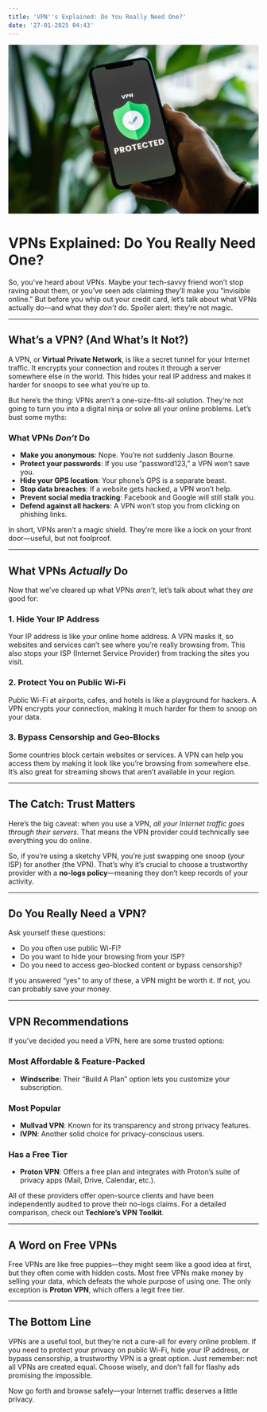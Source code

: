```yaml
---
title: 'VPN''s Explained: Do You Really Need One?'
date: '27-01-2025 04:43'
---
```


![](vpn-phone.jpg "Hey, that's private")

# VPNs Explained: Do You Really Need One?

So, you’ve heard about VPNs. Maybe your tech-savvy friend won’t stop raving about them, or you’ve seen ads claiming they’ll make you “invisible online.” But before you whip out your credit card, let’s talk about what VPNs actually do—and what they *don’t* do. Spoiler alert: they’re not magic.

---

## What’s a VPN? (And What’s It Not?)

A VPN, or **Virtual Private Network**, is like a secret tunnel for your Internet traffic. It encrypts your connection and routes it through a server somewhere else in the world. This hides your real IP address and makes it harder for snoops to see what you’re up to.

But here’s the thing: VPNs aren’t a one-size-fits-all solution. They’re not going to turn you into a digital ninja or solve all your online problems. Let’s bust some myths:

### What VPNs *Don’t* Do
- **Make you anonymous**: Nope. You’re not suddenly Jason Bourne.
- **Protect your passwords**: If you use “password123,” a VPN won’t save you.
- **Hide your GPS location**: Your phone’s GPS is a separate beast.
- **Stop data breaches**: If a website gets hacked, a VPN won’t help.
- **Prevent social media tracking**: Facebook and Google will still stalk you.
- **Defend against all hackers**: A VPN won’t stop you from clicking on phishing links.

In short, VPNs aren’t a magic shield. They’re more like a lock on your front door—useful, but not foolproof.

---

## What VPNs *Actually* Do

Now that we’ve cleared up what VPNs *aren’t*, let’s talk about what they *are* good for:

### 1. Hide Your IP Address
Your IP address is like your online home address. A VPN masks it, so websites and services can’t see where you’re really browsing from. This also stops your ISP (Internet Service Provider) from tracking the sites you visit.

### 2. Protect You on Public Wi-Fi
Public Wi-Fi at airports, cafes, and hotels is like a playground for hackers. A VPN encrypts your connection, making it much harder for them to snoop on your data.

### 3. Bypass Censorship and Geo-Blocks
Some countries block certain websites or services. A VPN can help you access them by making it look like you’re browsing from somewhere else. It’s also great for streaming shows that aren’t available in your region.

---

## The Catch: Trust Matters

Here’s the big caveat: when you use a VPN, *all your Internet traffic goes through their servers*. That means the VPN provider could technically see everything you do online.

So, if you’re using a sketchy VPN, you’re just swapping one snoop (your ISP) for another (the VPN). That’s why it’s crucial to choose a trustworthy provider with a **no-logs policy**—meaning they don’t keep records of your activity.

---

## Do You Really Need a VPN?

Ask yourself these questions:
- Do you often use public Wi-Fi?
- Do you want to hide your browsing from your ISP?
- Do you need to access geo-blocked content or bypass censorship?

If you answered “yes” to any of these, a VPN might be worth it. If not, you can probably save your money.

---

## VPN Recommendations

If you’ve decided you need a VPN, here are some trusted options:

### Most Affordable & Feature-Packed
- **Windscribe**: Their “Build A Plan” option lets you customize your subscription.

### Most Popular
- **Mullvad VPN**: Known for its transparency and strong privacy features.
- **IVPN**: Another solid choice for privacy-conscious users.

### Has a Free Tier
- **Proton VPN**: Offers a free plan and integrates with Proton’s suite of privacy apps (Mail, Drive, Calendar, etc.).

All of these providers offer open-source clients and have been independently audited to prove their no-logs claims. For a detailed comparison, check out **Techlore’s VPN Toolkit**.

---

## A Word on Free VPNs

Free VPNs are like free puppies—they might seem like a good idea at first, but they often come with hidden costs. Most free VPNs make money by selling your data, which defeats the whole purpose of using one. The only exception is **Proton VPN**, which offers a legit free tier.

---

## The Bottom Line

VPNs are a useful tool, but they’re not a cure-all for every online problem. If you need to protect your privacy on public Wi-Fi, hide your IP address, or bypass censorship, a trustworthy VPN is a great option. Just remember: not all VPNs are created equal. Choose wisely, and don’t fall for flashy ads promising the impossible.

Now go forth and browse safely—your Internet traffic deserves a little privacy.
